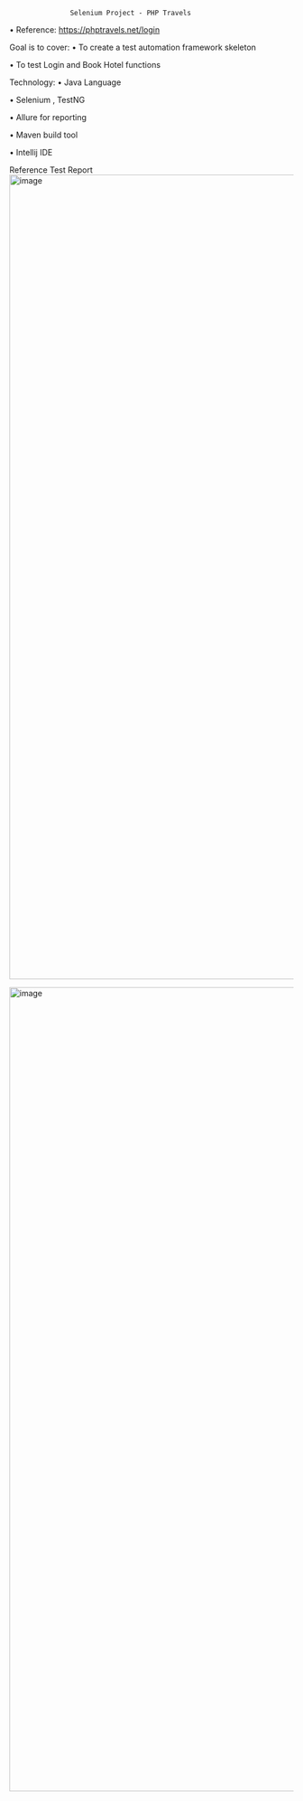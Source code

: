
                   Selenium Project - PHP Travels
• Reference: https://phptravels.net/login

  Goal is to cover: 
• To create a test automation framework skeleton

• To test Login and Book Hotel functions

 Technology:
• Java Language

• Selenium , TestNG 

• Allure for reporting

• Maven build tool

• Intellij IDE

Reference Test Report
<img width="1424" alt="image" src="https://user-images.githubusercontent.com/72542823/218445753-2bf41b74-21d6-402c-90c7-b7cce6c4c2ea.png">


<img width="1423" alt="image" src="https://user-images.githubusercontent.com/72542823/218446233-1c39d8dd-159b-451a-813d-75076ec9fe46.png">
